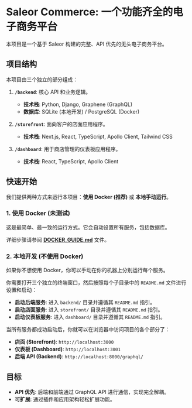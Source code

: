 # Saleor Commerce: 一个功能齐全的电子商务平台

本项目是一个基于 Saleor 构建的完整、API 优先的无头电子商务平台。

## 项目结构

本项目由三个独立的部分组成：

1.  **`/backend`**: 核心 API 和业务逻辑。
    *   **技术栈**: Python, Django, Graphene (GraphQL)
    *   **数据库**: SQLite (本地开发) / PostgreSQL (Docker)

2.  **`/storefront`**: 面向客户的店面应用程序。
    *   **技术栈**: Next.js, React, TypeScript, Apollo Client, Tailwind CSS

3.  **`/dashboard`**: 用于商店管理的仪表板应用程序。
    *   **技术栈**: React, TypeScript, Apollo Client

## 快速开始

我们提供两种方式来运行本项目：**使用 Docker (推荐)** 或 **本地手动运行**。

### 1. 使用 Docker (未测试)

这是最简单、最一致的运行方式。它会自动设置所有服务，包括数据库。

详细步骤请参阅 **[DOCKER_GUIDE.md](./DOCKER_GUIDE.md)** 文件。

### 2. 本地开发 (不使用 Docker)

如果你不想使用 Docker，你可以手动在你的机器上分别运行每个服务。

你需要打开三个独立的终端窗口，然后按照每个子目录中的 `README.md` 文件进行设置和启动：

*   **启动后端服务**: 进入 `backend/` 目录并遵循其 `README.md` 指引。
*   **启动店面服务**: 进入 `storefront/` 目录并遵循其 `README.md` 指引。
*   **启动仪表板服务**: 进入 `dashboard/` 目录并遵循其 `README.md` 指引。

当所有服务都成功启动后，你就可以在浏览器中访问项目的各个部分了：

*   **店面 (Storefront)**: `http://localhost:3000`
*   **仪表板 (Dashboard)**: `http://localhost:3001`
*   **后端 API (Backend)**: `http://localhost:8000/graphql/`

## 目标

*   **API 优先**: 后端和前端通过 GraphQL API 进行通信，实现完全解耦。
*   **可扩展**: 通过插件和应用架构轻松扩展功能。
